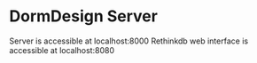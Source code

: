 # DormDesign Server

Server is accessible at localhost:8000
Rethinkdb web interface is accessible at localhost:8080
